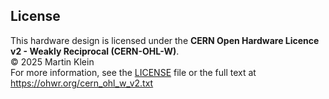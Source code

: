## License

This hardware design is licensed under the **CERN Open Hardware Licence v2 - Weakly Reciprocal (CERN-OHL-W)**.  
© 2025 Martin Klein  
For more information, see the [LICENSE](./LICENSE) file or the full text at  
https://ohwr.org/cern_ohl_w_v2.txt